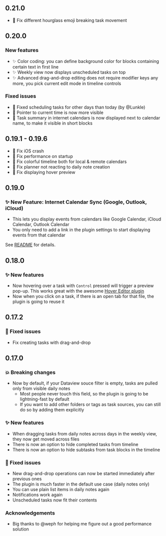 ## 0.21.0

- 🐞 Fix different hourglass emoji breaking task movement

## 0.20.0

### New features

- ✨ Color coding: you can define background color for blocks containing certain text in first line
- ✨ Weekly view now displays unscheduled tasks on top
- ✨ Advanced drag-and-drop editing does not require modifier keys any more, you pick current edit mode in timeline controls 

### Fixed issues

- 🐞 Fixed scheduling tasks for other days than today (by @Lunkle)
- 🐞 Pointer to current time is now more visible 
- 🐞 Task summary in internet calendars is now displayed next to calendar name, to make it visible in short blocks

## 0.19.1 - 0.19.6

- 🐞 Fix iOS crash
- 🐞 Fix performance on startup
- 🐞 Fix colorful timeline both for local & remote calendars
- 🐞 Fix planner not reacting to daily note creation
- 🐞 Fix displaying hover preview

## 0.19.0

### ✨ New Feature: Internet Calendar Sync (Google, Outlook, iCloud)

- This lets you display events from calendars like Google Calendar, iCloud Calendar, Outlook Calendar
- You only need to add a link in the plugin settings to start displaying events from that calendar

See [README](https://github.com/ivan-lednev/obsidian-day-planner?tab=readme-ov-file#showing-internet-calendars) for details.

## 0.18.0

### ✨ New features

- Now hovering over a task with `Control` pressed will trigger a preview pop-up. This works great with the awesome [Hover Editor plugin](https://github.com/nothingislost/obsidian-hover-editor)
- Now when you click on a task, if there is an open tab for that file, the plugin is going to reuse it

## 0.17.2

### 🐞 Fixed issues

- Fix creating tasks with drag-and-drop

## 0.17.0

### 💥 Breaking changes

- Now by default, if your Dataview souce filter is empty, tasks are pulled only from visible daily notes
  - Most people never touch this field, so the plugin is going to be lightning-fast by default
  - If you want to add other folders or tags as task sources, you can still do so by adding them explicitly

### ✨ New features

- When dragging tasks from daily notes across days in the weekly view, they now get moved across files
- There is now an option to hide completed tasks from timeline
- There is now an option to hide subtasks from task blocks in the timeline

### 🐞 Fixed issues

- New drag-and-drop operations can now be started immediately after previous ones
- The plugin is much faster in the default use case (daily notes only)
- You can use plain list items in daily notes again
- Notifications work again
- Unscheduled tasks now fit their contents

### Acknowledgements

- Big thanks to @weph for helping me figure out a good performance solution
